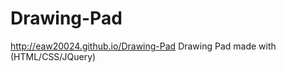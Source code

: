 Drawing-Pad
===========
http://eaw20024.github.io/Drawing-Pad
Drawing Pad made with (HTML/CSS/JQuery)
